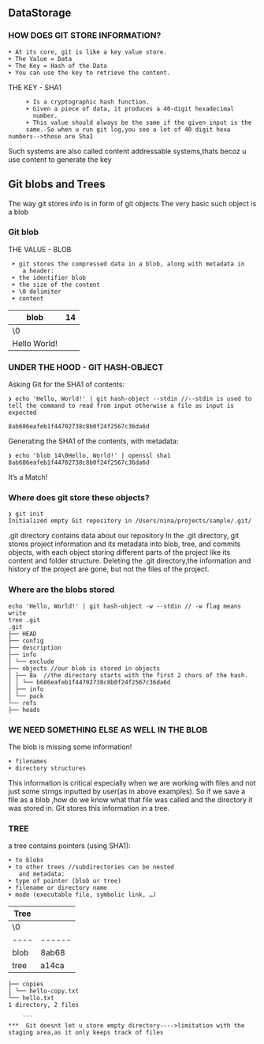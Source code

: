 ## DataStorage

### HOW DOES GIT STORE INFORMATION?

    ➤ At its core, git is like a key value store.
    ➤ The Value = Data
    ➤ The Key = Hash of the Data
    ➤ You can use the key to retrieve the content.

THE KEY - SHA1
       
         ➤ Is a cryptographic hash function.
         ➤ Given a piece of data, it produces a 40-digit hexadecimal
           number. 
         ➤ This value should always be the same if the given input is the
         same.-So when u run git log,you see a lot of 40 digit hexa numbers-->those are Sha1
 
 Such systems are also called content addressable systems,thats becoz u use content to generate the key
 
 ## Git blobs and Trees
 
 The way git stores info is in form of git objects
 The very basic such object is a blob
 
 ### Git blob
 THE VALUE - BLOB
 
 
     ➤ git stores the compressed data in a blob, along with metadata in
        a header:
     ➤ the identifier blob
     ➤ the size of the content
     ➤ \0 delimiter
     ➤ content



|blob | 14     | 
|-----|------- |
| \0           |
| Hello World! |



### UNDER THE HOOD - GIT HASH-OBJECT

Asking Git for the SHA1 of contents:

```
❯ echo 'Hello, World!' | git hash-object --stdin //--stdin is used to tell the command to read from input otherwise a file as input is expected

8ab686eafeb1f44702738c8b0f24f2567c36da6d
```
Generating the SHA1 of the contents, with metadata:
```
❯ echo 'blob 14\0Hello, World!' | openssl sha1
8ab686eafeb1f44702738c8b0f24f2567c36da6d
```
It’s a Match! 

### Where does git store these objects?

```
❯ git init
Initialized empty Git repository in /Users/nina/projects/sample/.git/

```
.git directory contains data about our repository
 In the .git directory, git stores project information and its metadata into blob, tree, and commits objects, 
 with each object storing different parts of the project like its content and folder structure.
 Deleting the .git directory,the information and history of the project are gone, but not the files of the project.

### Where are the blobs stored
 
```
echo 'Hello, World!' | git hash-object -w --stdin // -w flag means write
tree .git
.git
├── HEAD
├── config
├── description
├── info
│ └── exclude
├── objects //our blob is stored in objects
│ ├── 8a  //the directory starts with the first 2 chars of the hash.
│ │ └── b686eafeb1f44702738c8b0f24f2567c36da6d
│ ├── info
│ └── pack
└── refs
├── heads

```

### WE NEED SOMETHING ELSE AS WELL IN THE BLOB
The blob is missing some information!
    
    ➤ filenames
    ➤ directory structures
This information is critical especially when we are working with files and not just some strngs inputted by user(as in above examples).
So if we save a file as a blob ,how do we know what that file was called and the directory it was stored in.
Git stores this information in a tree.

### TREE
a tree contains pointers (using SHA1):

    ➤ to blobs
    ➤ to other trees //subdirectories can be nested
       and metadata:  
    ➤ type of pointer (blob or tree)
    ➤ filename or directory name
    ➤ mode (executable file, symbolic link, …)
    
  |Tree     | <size>    | 
  |---------|-----------|
  | \0                  |
  |----|------|---------|
  |blob|8ab68 |hello.txt|
  |tree|a14ca |copies   |
    
```
├── copies
│ └── hello-copy.txt
└── hello.txt
1 directory, 2 files
    
    ```
***  Git doesnt let u store empty directory---->limitation with the staging area,as it only keeps track of files

